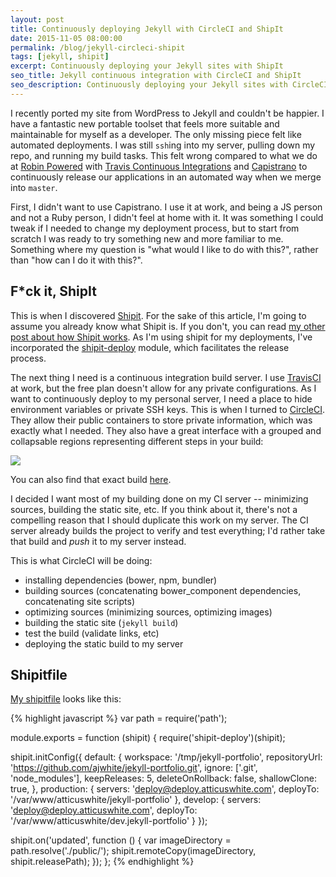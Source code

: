 ```yaml
---
layout: post
title: Continuously deploying Jekyll with CircleCI and ShipIt
date: 2015-11-05 08:00:00
permalink: /blog/jekyll-circleci-shipit
tags: [jekyll, shipit]
excerpt: Continuously deploying your Jekyll sites with ShipIt
seo_title: Jekyll continuous integration with CircleCI and ShipIt
seo_description: Continuously deploying your Jekyll sites with CircleCI and ShipIT
---
```


I recently ported my site from WordPress to Jekyll and couldn't be happier. I have a fantastic new portable toolset that feels more suitable and maintainable for myself as a developer. The only missing piece felt like automated deployments. I was still `ssh`ing into my server, pulling down my repo, and running my build tasks. This felt wrong compared to what we do at <a href="https://robinpowered.com">Robin Powered</a> with <a href="https://travis-ci.org/">Travis Continuous Integrations</a> and <a href="http://capistranorb.com/">Capistrano</a> to continuously release our applications in an automated way when we merge into `master`.

First, I didn't want to use Capistrano. I use it at work, and being a JS person and not a Ruby person, I didn't feel at home with it. It was something I could tweak if I needed to change my deployment process, but to start from scratch I was ready to try something new and more familiar to me. Something where my question is "what would I like to do with this?", rather than "how can I do it with this?".

## F*ck it, ShipIt

This is when I discovered [Shipit](https://github.com/shipitjs/shipit). For the sake of this article, I'm going to assume you already know what Shipit is. If you don't, you can read <a href="#">my other post about how Shipit works</a>. As I'm using shipit for my deployments, I've incorporated the <a href="https://github.com/shipitjs/shipit-deploy">shipit-deploy</a> module, which facilitates the release process.

The next thing I need is a continuous integration build server. I use <a href="https://travis-ci.org/">TravisCI</a> at work, but the free plan doesn't allow for any private configurations. As I want to continuously deploy to my personal server, I need a place to hide environment variables or private SSH keys. This is when I turned to <a href="https://circleci.com/">CircleCI</a>. They allow their public containers to store private information, which was exactly what I needed. They also have a great interface with a grouped and collapsable regions representing different steps in your build:

<img src="/dist/images/blog/jekyll-continuous-delivery/circle.png" />

You can also find that exact build <a href="https://circleci.com/gh/ajwhite/jekyll-portfolio/59">here</a>.

I decided I want most of my building done on my CI server -- minimizing sources, building the static site, etc. If you think about it, there's not a compelling reason that I should duplicate this work on my server. The CI server already builds the project to verify and test everything; I'd rather take that build and _push_ it to my server instead.

This is what CircleCI will be doing:

- installing dependencies (bower, npm, bundler)
- building sources (concatenating bower_component dependencies, concatenating site scripts)
- optimizing sources (minimizing sources, optimizing images)
- building the static site (`jekyll build`)
- test the build (validate links, etc)
- deploying the static build to my server


## Shipitfile




<a href="#">My shipitfile</a> looks like this:

{% highlight javascript %}
var path = require('path');

module.exports = function (shipit) {
  require('shipit-deploy')(shipit);

  shipit.initConfig({
    default: {
      workspace: '/tmp/jekyll-portfolio',
      repositoryUrl: 'https://github.com/ajwhite/jekyll-portfolio.git',
      ignore: ['.git', 'node_modules'],
      keepReleases: 5,
      deleteOnRollback: false,
      shallowClone: true,
    },
    production: {
      servers: 'deploy@deploy.atticuswhite.com',
      deployTo: '/var/www/atticuswhite/jekyll-portfolio'
    },
    develop: {
      servers: 'deploy@deploy.atticuswhite.com',
      deployTo: '/var/www/atticuswhite/dev.jekyll-portfolio'
    }
  });

  shipit.on('updated', function () {
    var imageDirectory = path.resolve('./public/');
    shipit.remoteCopy(imageDirectory, shipit.releasePath);
  });
};
{% endhighlight %}
